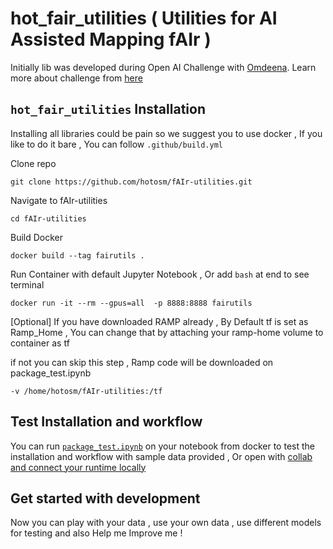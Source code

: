 # hot_fair_utilities ( Utilities for AI Assisted Mapping fAIr )

Initially lib was developed during Open AI Challenge with [Omdeena](https://omdena.com/). Learn more about challenge from [here](https://www.hotosm.org/tech-blog/hot-tech-talk-open-ai-challenge/)

## `hot_fair_utilities` Installation

Installing all libraries could be pain so we suggest you to use docker , If you like to do it bare , You can follow `.github/build.yml`

Clone repo

```
git clone https://github.com/hotosm/fAIr-utilities.git
```

Navigate to fAIr-utilities

```
cd fAIr-utilities
```
Build Docker

```
docker build --tag fairutils .
```

Run Container with default Jupyter Notebook , Or add `bash` at end to see terminal

```
docker run -it --rm --gpus=all  -p 8888:8888 fairutils
```

[Optional] If you have downloaded RAMP already , By Default tf is set as Ramp_Home , You can change that by attaching your ramp-home volume to container as tf

if not you can skip this step , Ramp code will be downloaded on package_test.ipynb

```
-v /home/hotosm/fAIr-utilities:/tf
```

## Test Installation and workflow

You can run [`package_test.ipynb`](./Package_Test.ipynb) on your notebook from docker to test the installation and workflow with sample data provided , Or open with [collab and connect your runtime locally](https://research.google.com/colaboratory/local-runtimes.html#:~:text=In%20Colab%2C%20click%20the%20%22Connect,connected%20to%20your%20local%20runtime.)

## Get started with development

Now you can play with your data , use your own data , use different models for testing and also Help me Improve me !
